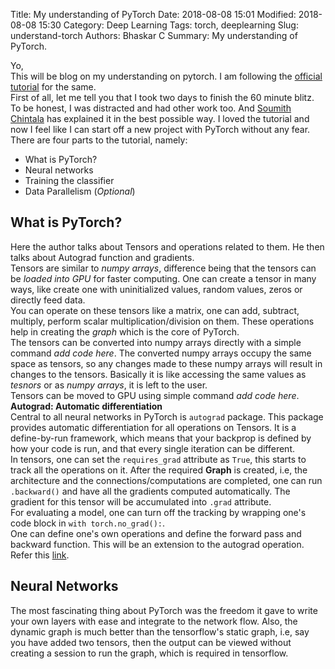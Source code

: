 Title: My understanding of PyTorch
Date: 2018-08-08 15:01
Modified: 2018-08-08 15:30
Category: Deep Learning
Tags: torch, deeplearning
Slug: understand-torch
Authors: Bhaskar C
Summary: My understanding of PyTorch.

Yo,  
This will be blog on my understanding on pytorch. I am following the [official tutorial](https://pytorch.org/tutorials/beginner/deep_learning_60min_blitz.html) for the same.  
First of all, let me tell you that I took two days to finish the 60 minute blitz. To be honest, I was distracted and had other work too. And [Soumith Chintala](http://soumith.ch/) has explained it in the best possible way. I loved the tutorial and now I feel like I can start off a new project with PyTorch without any fear.  
There are four parts to the tutorial, namely:
- What is PyTorch?
- Neural networks
- Training the classifier
- Data Parallelism (*Optional*)  
##  **What is PyTorch?**  
Here the author talks about Tensors and operations related to them. He then talks about Autograd function and gradients.  
Tensors are similar to *numpy arrays*, difference being that the tensors can be *loaded into GPU* for faster computing. One can create a tensor in many ways, like create one with uninitialized values, random values, zeros or directly feed data.  
You can operate on these tensors like a matrix, one can add, subtract, multiply, perform scalar multiplication/division on them. These operations help in creating the *graph* which is the core of PyTorch.  
The tensors can be converted into numpy arrays directly with a  simple command *add code here*. The converted numpy arrays occupy the same space as tensors, so any changes made to these numpy arrays will result in changes to the tensors. Basically it is like accessing the same values as *tesnors* or as *numpy arrays*, it is left to the user.  
Tensors can be moved to GPU using simple command *add code here*.  
**Autograd: Automatic differentiation**  
Central to all neural networks in PyTorch is `autograd` package. This package provides automatic differentiation for all operations on Tensors. It is a define-by-run framework, which means that your backprop is defined by how your code is run, and that every single iteration can be different.  
In tensors, one can set the `requires_grad` attribute as `True`, this starts to track all the operations on it. After the required **Graph** is created, i.e, the architecture and the connections/computations are completed, one can run `.backward()` and have all the gradients computed automatically. The gradient for this tensor will be accumulated into `.grad` attribute.  
For evaluating a model, one can turn off the tracking by wrapping one's code block in `with torch.no_grad():`.  
One can define one's own operations and define the forward pass and backward function. This will be an extension to the autograd operation. Refer this [link](https://pytorch.org/docs/stable/autograd.html#torch.autograd.Function).  


## **Neural Networks**
The most fascinating thing about PyTorch was the freedom it gave to write your own layers with ease and integrate to the network flow. Also, the dynamic graph is much better than the tensorflow's static graph, i.e, say you have added two tensors, then the output can be viewed without creating a session to run the graph, which is required in tensorflow.
